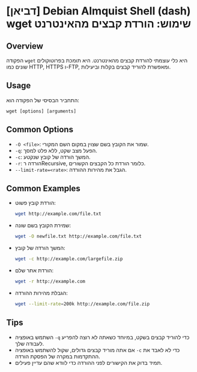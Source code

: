 # [דביאן] Debian Almquist Shell (dash) wget שימוש: הורדת קבצים מהאינטרנט

## Overview
הפקודה `wget` היא כלי עוצמתי להורדת קבצים מהאינטרנט. היא תומכת בפרוטוקולים שונים כמו HTTP, HTTPS ו-FTP, ומאפשרת להוריד קבצים בקלות וביעילות.

## Usage
התחביר הבסיסי של הפקודה הוא:
```
wget [options] [arguments]
```

## Common Options
- `-O <file>`: שמור את הקובץ בשם שצוין במקום השם המקורי.
- `-q`: הפעל מצב שקט, ללא פלט למסך.
- `-c`: המשך הורדה של קובץ שנקטע.
- `-r`: הורדה רRecursive, כלומר הורדת כל הקבצים הקשורים.
- `--limit-rate=<rate>`: הגבל את מהירות ההורדה.

## Common Examples
- הורדת קובץ פשוט:
  ```bash
  wget http://example.com/file.txt
  ```

- שמירת הקובץ בשם שונה:
  ```bash
  wget -O newfile.txt http://example.com/file.txt
  ```

- המשך הורדה של קובץ:
  ```bash
  wget -c http://example.com/largefile.zip
  ```

- הורדת אתר שלם:
  ```bash
  wget -r http://example.com
  ```

- הגבלת מהירות ההורדה:
  ```bash
  wget --limit-rate=200k http://example.com/file.zip
  ```

## Tips
- השתמש באופציה `-q` כדי להוריד קבצים בשקט, במיוחד כשאתה לא רוצה להפריע לעבודה שלך.
- אם אתה מוריד קבצים גדולים, שקול להשתמש באופציה `-c` כדי לא לאבד את ההתקדמות במקרה של הפסקת הורדה.
- תמיד בדוק את הקישורים לפני ההורדה כדי לוודא שהם עדיין פעילים.